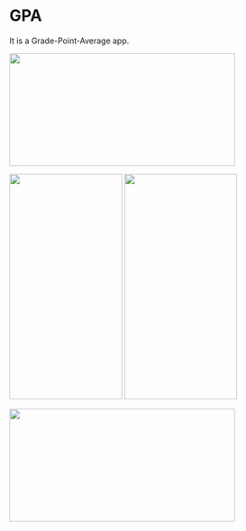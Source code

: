 # GPA

It is a Grade-Point-Average app.


<img src="https://user-images.githubusercontent.com/50717631/153751410-77bf0aef-ee32-416d-a4b1-fa6e4b577300.gif" width="400" height="200">


<img src="https://user-images.githubusercontent.com/50717631/153751405-bf945805-98b5-4e33-a462-916621e372a3.png" width="200" height="400"> <img src="https://user-images.githubusercontent.com/50717631/153751406-b92f4428-3c99-48ee-8e36-b6379c9a6dc6.png" width="200" height="400">

<img src="https://user-images.githubusercontent.com/50717631/153751419-d749e81a-bff4-4373-8588-f504eff1a16e.png" width="400" height="200">

